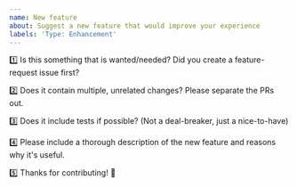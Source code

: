 ```yaml
---
name: New feature
about: Suggest a new feature that would improve your experience
labels: 'Type: Enhancement'
---
```


1️⃣ Is this something that is wanted/needed? Did you create a feature-request issue first?

2️⃣ Does it contain multiple, unrelated changes? Please separate the PRs out.

3️⃣ Does it include tests if possible? (Not a deal-breaker, just a nice-to-have)

4️⃣ Please include a thorough description of the new feature and reasons why it's useful.

5️⃣ Thanks for contributing! 🙌

